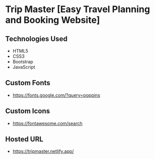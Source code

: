 # Trip Master [Easy Travel Planning and Booking Website]

## Technologies Used
- HTML5
- CSS3
- Bootstrap 
- JavaScript

## Custom Fonts 
- https://fonts.google.com/?query=poppins

## Custom Icons
- https://fontawesome.com/search

## Hosted URL 
- https://tripmaster.netlify.app/
